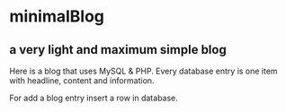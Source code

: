 # minimalBlog
## a very light and maximum simple blog

Here is a blog that uses MySQL & PHP. Every database entry is one item with headline, content and information.

For add a blog entry insert a row in database.